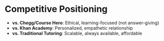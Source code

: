 # Competitive Positioning

- **vs. Chegg/Course Hero**: Ethical, learning-focused (not answer-giving)
- **vs. Khan Academy**: Personalized, empathetic relationship
- **vs. Traditional Tutoring**: Scalable, always available, affordable
